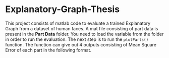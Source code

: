 # Explanatory-Graph-Thesis

This project consists of matlab code to evaluate a trained Explanatory Graph from a dataset of human faces. A mat file consisting of part data is present in the **Part Data** folder. You need to load the variable from the folder in order to run the evaluation. The next step is to run the ``plotParts()`` function. The function can give out 4 outputs consisting of Mean Square Error of each part in the following format.

